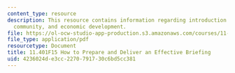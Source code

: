 ```yaml
---
content_type: resource
description: This resource contains information regarding introduction to housing,
  community, and economic development.
file: https://ol-ocw-studio-app-production.s3.amazonaws.com/courses/11-401-introduction-to-housing-community-and-economic-development-fall-2015/4236024de3cc2270791730c6bd5cc381_MIT11_401F15_HowToPrepare.pdf
file_type: application/pdf
resourcetype: Document
title: 11.401F15 How to Prepare and Deliver an Effective Briefing
uid: 4236024d-e3cc-2270-7917-30c6bd5cc381
---
```

